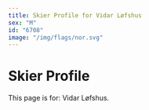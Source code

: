 ```yaml
---
title: Skier Profile for Vidar Løfshus
sex: "M"
id: "6708"
image: "/img/flags/nor.svg" 
---
```


# Skier Profile

This page is for: Vidar Løfshus.
    